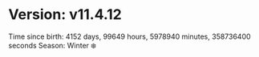 # Version: v11.4.12
Time since birth: 4152 days, 99649 hours, 5978940 minutes, 358736400 seconds
Season: Winter ❄️

